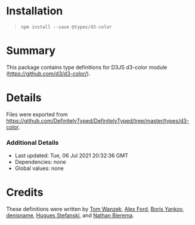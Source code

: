 # Installation
> `npm install --save @types/d3-color`

# Summary
This package contains type definitions for D3JS d3-color module (https://github.com/d3/d3-color/).

# Details
Files were exported from https://github.com/DefinitelyTyped/DefinitelyTyped/tree/master/types/d3-color.

### Additional Details
 * Last updated: Tue, 06 Jul 2021 20:32:36 GMT
 * Dependencies: none
 * Global values: none

# Credits
These definitions were written by [Tom Wanzek](https://github.com/tomwanzek), [Alex Ford](https://github.com/gustavderdrache), [Boris Yankov](https://github.com/borisyankov), [denisname](https://github.com/denisname), [Hugues Stefanski](https://github.com/ledragon), and [Nathan Bierema](https://github.com/Methuselah96).

